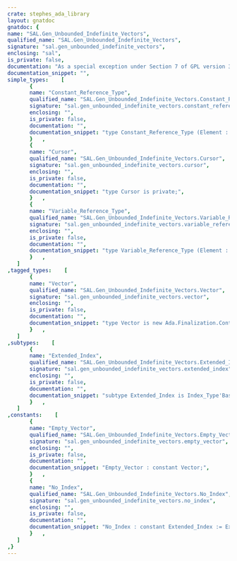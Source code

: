 ```yaml
---
crate: stephes_ada_library
layout: gnatdoc
gnatdoc: {
name: "SAL.Gen_Unbounded_Indefinite_Vectors",
qualified_name: "SAL.Gen_Unbounded_Indefinite_Vectors",
signature: "sal.gen_unbounded_indefinite_vectors",
enclosing: "sal",
is_private: false,
documentation: "As a special exception under Section 7 of GPL version 3, you are granted\nadditional permissions described in the GCC Runtime Library Exception,\nversion 3.1, as published by the Free Software Foundation.\n\n@formal Index_Type\n@formal Element_Type",
documentation_snippet: "",
simple_types:    [
       {
       name: "Constant_Reference_Type",
       qualified_name: "SAL.Gen_Unbounded_Indefinite_Vectors.Constant_Reference_Type",
       signature: "sal.gen_unbounded_indefinite_vectors.constant_reference_type",
       enclosing: "",
       is_private: false,
       documentation: "",
       documentation_snippet: "type Constant_Reference_Type (Element : not null access constant Element_Type) is private with\n  Implicit_Dereference => Element;",
       }   ,
       {
       name: "Cursor",
       qualified_name: "SAL.Gen_Unbounded_Indefinite_Vectors.Cursor",
       signature: "sal.gen_unbounded_indefinite_vectors.cursor",
       enclosing: "",
       is_private: false,
       documentation: "",
       documentation_snippet: "type Cursor is private;",
       }   ,
       {
       name: "Variable_Reference_Type",
       qualified_name: "SAL.Gen_Unbounded_Indefinite_Vectors.Variable_Reference_Type",
       signature: "sal.gen_unbounded_indefinite_vectors.variable_reference_type",
       enclosing: "",
       is_private: false,
       documentation: "",
       documentation_snippet: "type Variable_Reference_Type (Element : not null access Element_Type) is private with\n  Implicit_Dereference => Element;",
       }   ,
   ]
,tagged_types:    [
       {
       name: "Vector",
       qualified_name: "SAL.Gen_Unbounded_Indefinite_Vectors.Vector",
       signature: "sal.gen_unbounded_indefinite_vectors.vector",
       enclosing: "",
       is_private: false,
       documentation: "",
       documentation_snippet: "type Vector is new Ada.Finalization.Controlled with private with\n  Constant_Indexing => Constant_Ref,\n  Variable_Indexing => Variable_Ref,\n  Default_Iterator  => Iterate,\n  Iterator_Element  => Element_Type;",
       }   ,
   ]
,subtypes:    [
       {
       name: "Extended_Index",
       qualified_name: "SAL.Gen_Unbounded_Indefinite_Vectors.Extended_Index",
       signature: "sal.gen_unbounded_indefinite_vectors.extended_index",
       enclosing: "",
       is_private: false,
       documentation: "",
       documentation_snippet: "subtype Extended_Index is Index_Type'Base\n  range Index_Type'First - 1 ..\n        Index_Type'Min (Index_Type'Base'Last - 1, Index_Type'Last) + 1;",
       }   ,
   ]
,constants:    [
       {
       name: "Empty_Vector",
       qualified_name: "SAL.Gen_Unbounded_Indefinite_Vectors.Empty_Vector",
       signature: "sal.gen_unbounded_indefinite_vectors.empty_vector",
       enclosing: "",
       is_private: false,
       documentation: "",
       documentation_snippet: "Empty_Vector : constant Vector;",
       }   ,
       {
       name: "No_Index",
       qualified_name: "SAL.Gen_Unbounded_Indefinite_Vectors.No_Index",
       signature: "sal.gen_unbounded_indefinite_vectors.no_index",
       enclosing: "",
       is_private: false,
       documentation: "",
       documentation_snippet: "No_Index : constant Extended_Index := Extended_Index'First;",
       }   ,
   ]
,}
---
```

